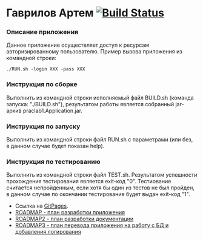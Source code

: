 
# Гаврилов Артем  [![Build Status](https://travis-ci.org/OrdinarySkalen/GoodlineRep.svg?branch=master)](https://travis-ci.org/OrdinarySkalen/GoodlineRep)

### Описание приложения
  Данное приложение осуществляет доступ к ресурсам авторизированному пользователю. Пример вызова приложения из командной строки:
   ```
   ./RUN.sh -login XXX -pass XXX
   ```
   
### Инструкция по сборке
Выполнить из командной строки исполняемый файл BUILD.sh (команда запуска: "./BUILD.sh"), результатом работы является собранный jar-архив praclab1.Application.jar.

### Инструкция по запуску
Выполнить из командной строки файл RUN.sh с параметрами (или без, в данном случае будет показан help).

### Инструкция по тестированию
Выполнить из командной строки файл TEST.sh. Результатом успешности прохождения тестирования является exit-код "0". Тестиование считается непройденным, если хотя бы один из тестов не был пройден, в данном случае по окончании тестирование будет выдан exit-код "1".

* Ссылка на [GitPages](https://ordinaryskalen.github.io/GoodlineRep/).
* [ROADMAP - план разработки приложения](./ROADMAP.md)
* [ROADMAP2 - план разработки документации](./ROADMAP2.md)
* [ROADMAP3 - план перевода приложения на работу с БД и добавления логирования](./ROADMAP3.md)
